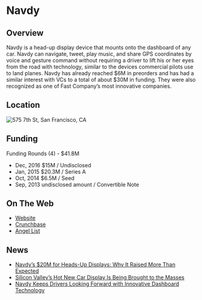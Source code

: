 # Navdy
## Overview
Navdy is a head-up display device that mounts onto the dashboard of any car. Navdy can navigate, tweet, play music, and share GPS coordinates by voice and gesture command without requiring a driver to lift his or her eyes from the road with technology, similar to the devices commercial pilots use to land planes. Navdy has already reached $6M in preorders and has had a similar interest with VCs to a total of about $30M in funding. They were also recognized as one of Fast Company’s most innovative companies.

## Location
![575 7th St, San Francisco, CA](https://maps.googleapis.com/maps/api/staticmap?center=575+7th+St,+San+Francisco,+CA&zoom=13&scale=false&size=600x300&maptype=roadmap&format=png&visual_refresh=true&markers=size:mid%7Ccolor:0xff0000%7Clabel:%7C575+7th+St,+San+Francisco,+CA)

## Funding
Funding Rounds (4) - $41.8M
+ Dec, 2016	$15M / Undisclosed
+ Jan, 2015	$20.3M / Series A
+ Oct, 2014	$6.5M / Seed
+ Sep, 2013	undisclosed amount / Convertible Note

## On The Web
+ [Website](http://navdy.com/)
+ [Crunchbase](https://www.crunchbase.com/organization/navdy#/entity)
+ [Angel List](https://angel.co/navdy)

## News
+ [Navdy’s $20M for Heads-Up Displays: Why It Raised More Than Expected](http://www.xconomy.com/san-francisco/2015/04/17/navdys-20m-for-heads-up-displays-why-it-raised-more-than-expected)
+ [Silicon Valley’s Hot New Car Display Is Being Brought to the Masses](http://fortune.com/2016/12/06/harman-navdy-car-display)
+ [Navdy Keeps Drivers Looking Forward with Innovative Dashboard Technology](https://www.equities.com/news/navdy-keeps-drivers-looking-forward-with-innovative-dashboard-technology)
